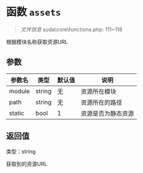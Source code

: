 # 函数 `assets`

> *文件信息* suda\core\functions.php: 111~118

根据模块名称获取资源URL



## 参数


| 参数名 | 类型 | 默认值 | 说明 |
|--------|-----|-------|-------|
| module |  string | 无 |  资源所在模块 |
| path |  string | 无 |  资源所在的路径 |
| static |  bool | 1 |  资源是否为静态资源 |



## 返回值

类型：string

 获取到的资源URL

